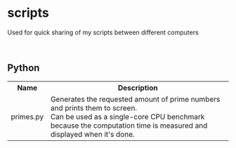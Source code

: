 # scripts
Used for quick sharing of my scripts between different computers

<br>

## Python
<table>
  <tr>
    <th>Name</th>
    <th>Description</th>
  </tr>
  <tr>
    <td>primes.py</td>
    <td>
      Generates the requested amount of prime numbers and prints them to screen.<br>
      Can be used as a single-core CPU benchmark because the computation time is measured and displayed when it's done.
    </td>
  </tr>
</table>
